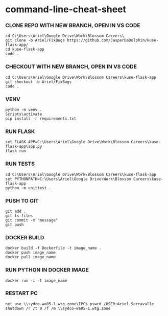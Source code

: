 # command-line-cheat-sheet

### CLONE REPO WITH NEW BRANCH, OPEN IN VS CODE
```
cd C:\Users\Ariel\Google Drive\Work\Blossom Careers\
git clone -b Ariel/FixBugs https://github.com/JasperDaDolphin/kuse-flask-app/
cd kuse-flask-app
code .
```

### CHECKOUT WITH NEW BRANCH, OPEN IN VS CODE
```
cd C:\Users\Ariel\Google Drive\Work\Blossom Careers\kuse-flask-app
git checkout -b Ariel/FixBugs
code .
```

### VENV
```
python -m venv .
Scripts\activate
pip install -r requirements.txt
```

### RUN FLASK
```
set FLASK_APP=C:\Users\Ariel\Google Drive\Work\Blossom Careers\kuse-flask-app\app.py
flask run
```

### RUN TESTS
```
cd C:\Users\Ariel\Google Drive\Work\Blossom Careers\kuse-flask-app
set PYTHONPATH=C:\Users\Ariel\Google Drive\Work\Blossom Careers\kuse-flask-app
python -m unittest .
```

### PUSH TO GIT
```
git add .
git ls-files
git commit -m "message"
git push
```

### DOCKER BUILD
```
docker build -f Dockerfile -t image_name .
docker push image_name
docker pull image_name
```

### RUN PYTHON IN DOCKER IMAGE
```
docker run -i -t image_name
```

### RESTART PC
```
net use \\sydco-wa05-1.wtg.zone\IPC$ pswrd /USER:Ariel.Serravalle
shutdown /r /t 0 /f /m \\sydco-wa05-1.wtg.zone
```
